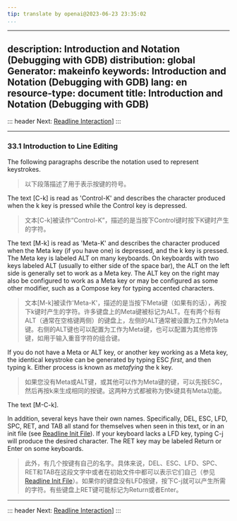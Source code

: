 ```yaml
---
tip: translate by openai@2023-06-23 23:35:02
...
```

---
description: Introduction and Notation (Debugging with GDB)
distribution: global
Generator: makeinfo
keywords: Introduction and Notation (Debugging with GDB)
lang: en
resource-type: document
title: Introduction and Notation (Debugging with GDB)
---
::: header
Next: [Readline Interaction](Readline-Interaction.html#Readline-Interaction)]
:::

---

### 33.1 Introduction to Line Editing


The following paragraphs describe the notation used to represent keystrokes.

> 以下段落描述了用于表示按键的符号。


The text [C-k] is read as 'Control-K' and describes the character produced when the k key is pressed while the Control key is depressed.

> 文本[C-k]被读作“Control-K”，描述的是当按下Control键时按下K键时产生的字符。


The text [M-k] is read as 'Meta-K' and describes the character produced when the Meta key (if you have one) is depressed, and the k key is pressed. The Meta key is labeled ALT on many keyboards. On keyboards with two keys labeled ALT (usually to either side of the space bar), the ALT on the left side is generally set to work as a Meta key. The ALT key on the right may also be configured to work as a Meta key or may be configured as some other modifier, such as a Compose key for typing accented characters.

> 文本[M-k]被读作'Meta-K'，描述的是当按下Meta键（如果有的话），再按下k键时产生的字符。许多键盘上的Meta键被标记为ALT。在有两个标有ALT（通常在空格键两侧）的键盘上，左侧的ALT通常被设置为工作为Meta键。右侧的ALT键也可以配置为工作为Meta键，也可以配置为其他修饰键，如用于输入重音字符的组合键。


If you do not have a Meta or ALT key, or another key working as a Meta key, the identical keystroke can be generated by typing ESC *first*, and then typing k. Either process is known as *metafying* the k key.

> 如果您没有Meta或ALT键，或其他可以作为Meta键的键，可以先按ESC，然后再按k来生成相同的按键。这两种方式都被称为使k键具有Meta功能。

The text [M-C-k].


In addition, several keys have their own names. Specifically, DEL, ESC, LFD, SPC, RET, and TAB all stand for themselves when seen in this text, or in an init file (see [Readline Init File](Readline-Init-File.html#Readline-Init-File)). If your keyboard lacks a LFD key, typing C-j will produce the desired character. The RET key may be labeled Return or Enter on some keyboards.

> 此外，有几个按键有自己的名字。具体来说，DEL、ESC、LFD、SPC、RET和TAB在这段文字中或者在初始文件中都可以表示它们自己（参见[Readline Init File](Readline-Init-File.html#Readline-Init-File)）。如果你的键盘没有LFD按键，按下C-j就可以产生所需的字符。有些键盘上RET键可能标记为Return或者Enter。

---

::: header
Next: [Readline Interaction](Readline-Interaction.html#Readline-Interaction)]
:::
